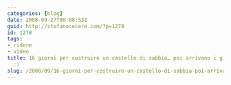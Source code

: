 ```yaml
---
categories: [blog]
date: 2008-09-27T00:08:53Z
guid: http://stefanocecere.com/?p=1278
id: 1278
tags:
- ridere
- video
title: 16 giorni per costruire un castello di sabbia… poi arrivano i giornalisti…
  :)
slug: /2008/09/16-giorni-per-costruire-un-castello-di-sabbia-poi-arrivano-i-giornalisti/
---
```


